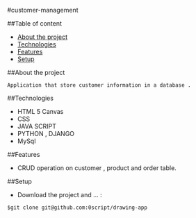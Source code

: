 #customer-management

##Table of content
* [About the project](#about-the-project)
* [Technologies](#technologies)
* [Features](#features)
* [Setup](#setup)

##About the project

    Application that store customer information in a database .

##Technologies

* HTML 5 Canvas
* CSS
* JAVA SCRIPT
* PYTHON , DJANGO
* MySql

##Features

* CRUD operation on customer , product and order table.

##Setup

* Download the project and ... :

```shell
$git clone git@github.com:0script/drawing-app

```
